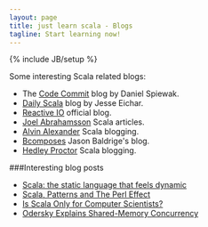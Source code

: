 ```yaml
---
layout: page
title: just learn scala - Blogs
tagline: Start learning now!
---
```

{% include JB/setup %}

Some interesting Scala related blogs:

* The [Code Commit](http://www.codecommit.com/blog/) blog by Daniel Spiewak.  
* [Daily Scala](http://daily-scala.blogspot.fr/) blog by Jesse Eichar.
* [Reactive IO](http://www.reactive.io/tips/) official blog.
* [Joel Abrahamsson](http://joelabrahamsson.com/programming/scala/) Scala articles.
* [Alvin Alexander](http://alvinalexander.com/scala) Scala blogging.
* [Bcomposes](https://bcomposes.wordpress.com/) Jason Baldrige's blog.
* [Hedley Proctor](http://hedleyproctor.com/category/scala/) Scala blogging.


###Interesting blog posts

* [Scala: the static language that feels dynamic](http://www.artima.com/weblogs/viewpost.jsp?thread=328540)
* [Scala, Patterns and The Perl Effect](http://www.artima.com/weblogs/viewpost.jsp?thread=338796)
* [Is Scala Only for Computer Scientists?](http://www.artima.com/weblogs/viewpost.jsp?thread=339521) 
* [Odersky Explains Shared-Memory Concurrency](http://www.artima.com/weblogs/viewpost.jsp?thread=332186) 